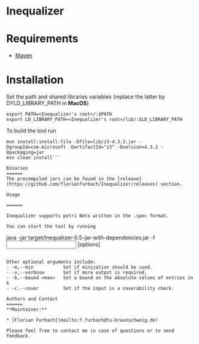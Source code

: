 # Inequalizer



Requirements
======
* [Maven](https://maven.apache.org/)

Installation
======
Set the path and shared libraries variables (replace the latter by DYLD_LIBRARY_PATH in **MacOS**)
```
export PATH=<Inequalizer's root>/:$PATH
export LD_LIBRARY_PATH=<Inequalizer's root>/lib/:$LD_LIBRARY_PATH
```

To build the tool run
```
mvn install:install-file -Dfile=lib/z3-4.3.2.jar -DgroupId=com.microsoft -DartifactId="z3" -Dversion=4.3.2 -Dpackaging=jar
mvn clean install```

Binaries
======
The precompiled jars can be found in the [release](https://github.com/florianfurbach/Inequalizer/releases) section.

Usage

======

Inequalizer supports petri Nets written in the .spec format.

You can start the tool by running
```
java -jar target/Inequalizer-0.5-jar-with-dependencies.jar -f <input Petri net file> [options]
```

Other optional arguments include:
- -m,--min           Set if minization should be used.
- -v,--verbose       Set if more output is required.
- -b,--bound <max>   Set a bound on the absolute values of entries in k
- -c,--cover         Set if the input is a coverability check.

Authors and Contact
======
**Maintainer:**

* [Florian Furbach](mailto:f.furbach@tu-braunschweig.de)

Please feel free to contact me in case of questions or to send feedback.
